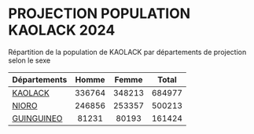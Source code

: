 # PROJECTION POPULATION KAOLACK 2024
	
Répartition de la population de KAOLACK par départements de projection selon le sexe
	
| Départements  | Homme | Femme | Total |
| --------- |:-----:|:-----:|:-----:|
| [KAOLACK](KAOLACK) | 336764 | 348213 | 684977 |
| [NIORO](NIORO) | 246856 | 253357 | 500213 |
| [GUINGUINEO](GUINGUINEO) | 81231 | 80193 | 161424 |
